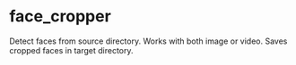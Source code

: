 # face_cropper
Detect faces from source directory. Works with both image or video. Saves cropped faces in target directory.
